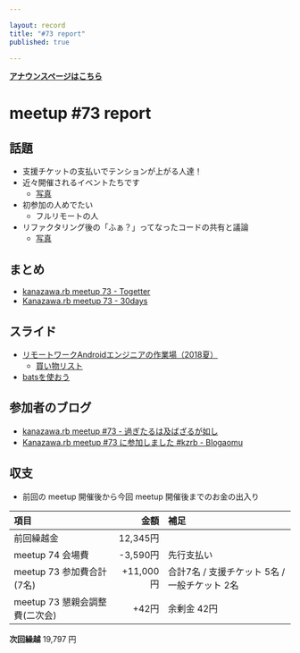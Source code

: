 ```yaml
---

layout: record
title: "#73 report"
published: true

---
```


<div style="text-align: left;"><a href="./"><strong>アナウンスページはこちら</strong></a></div>

# meetup #73 report

## 話題

* 支援チケットの支払いでテンションが上がる人達！
* 近々開催されるイベントたちです
  + [写真](https://twitter.com/TAKAyuki_atkwsk/status/1040815794316169217/photo/1)
* 初参加の人めでたい
  + フルリモートの人
* リファクタリング後の「ふぁ？」ってなったコードの共有と議論
  + [写真](http://30d.jp/kzrb/63/photo/32)

## まとめ

* [kanazawa.rb meetup 73 - Togetter](https://togetter.com/li/1267783)
* [Kanazawa.rb meetup 73 - 30days](http://30d.jp/kzrb/63)

## スライド

* [リモートワークAndroidエンジニアの作業場（2018夏）](https://speakerdeck.com/noboru/rimotowakuandroidenziniafalsezuo-ye-chang-2018xia)
  + [買い物リスト](https://gist.github.com/noboru-i/ef8d7ae9fb1d1612fdf32319fc41533b)
* [batsを使おう](https://speakerdeck.com/cottondesu/lets-use-bats)

## 参加者のブログ

* [kanazawa\.rb meetup \#73 \- 過ぎたるは及ばざるが如し](http://cotton-desu.hatenablog.com/entry/2018/09/17/224233)
* [Kanazawa\.rb meetup \#73 に参加しました \#kzrb \- Blogaomu](https://www.blogaomu.com/entry/kzrb73)

## 収支

* 前回の meetup 開催後から今回 meetup 開催後までのお金の出入り

|項目                           |金額         |補足                                               |
|:------------------------------|------------:|:--------------------------------------------------|
| 前回繰越金                    |    12,345円 |                                                   |
| meetup 74 会場費              |    -3,590円 | 先行支払い                                        |
| meetup 73 参加費合計(7名)    |   +11,000円 | 合計7名 / 支援チケット 5名 / 一般チケット 2名       |
| meetup 73 懇親会調整費(二次会)|      +42円 | 余剰金 42円                                      |

**次回繰越**  19,797 円
